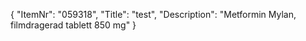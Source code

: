 {
  "ItemNr": "059318",
  "Title": "test",
  "Description": "Metformin Mylan, filmdragerad tablett 850 mg"
}